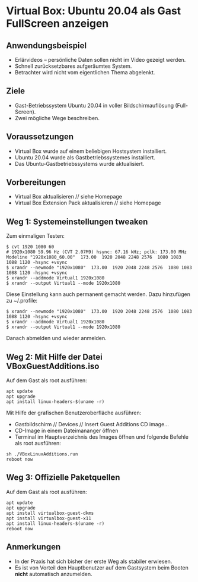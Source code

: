 # Virtual Box: Ubuntu 20.04 als Gast FullScreen anzeigen

## Anwendungsbeispiel
* Erlärvideos – persönliche Daten sollen nicht im Video gezeigt werden.
* Schnell zurücksetzbares aufgeräumtes System.
* Betrachter wird nicht vom eigentlichen Thema abgelenkt.

## Ziele
* Gast-Betriebssystem Ubuntu 20.04 in voller Bildschirmauflösung (Full-Screen).
* Zwei mögliche Wege beschreiben.

## Voraussetzungen
* Virtual Box wurde auf einem beliebigen Hostsystem installiert.
* Ubuntu 20.04 wurde als Gastbetriebssystemes installiert.
* Das Ubuntu-Gastbetriebssystems wurde aktualisiert.

## Vorbereitungen
* Virtual Box aktualisieren // siehe Homepage
* Virtual Box Extension Pack aktualisieren // siehe Homepage

## Weg 1: Systemeinstellungen tweaken
Zum einmaligen Testen:
```
$ cvt 1920 1080 60
# 1920x1080 59.96 Hz (CVT 2.07M9) hsync: 67.16 kHz; pclk: 173.00 MHz
Modeline "1920x1080_60.00"  173.00  1920 2048 2248 2576  1080 1083 1088 1120 -hsync +vsync
$ xrandr --newmode "1920x1080"  173.00  1920 2048 2248 2576  1080 1083 1088 1120 -hsync +vsync
$ xrandr --addmode Virtual1 1920x1080
$ xrandr --output Virtual1 --mode 1920x1080
```
Diese Einstellung kann auch permanent gemacht werden. Dazu hinzufügen zu ~/.profile:
```
$ xrandr --newmode "1920x1080"  173.00  1920 2048 2248 2576  1080 1083 1088 1120 -hsync +vsync
$ xrandr --addmode Virtual1 1920x1080
$ xrandr --output Virtual1 --mode 1920x1080
```
Danach abmelden und wieder anmelden.

## Weg 2: Mit Hilfe der Datei VBoxGuestAdditions.iso
Auf dem Gast als root ausführen:
```
apt update
apt upgrade
apt install linux-headers-$(uname -r)
```
Mit Hilfe der grafischen Benutzeroberfläche ausführen:

* Gastbildschirm // Devices // Insert Guest Additions CD image...
* CD-Image in einem Dateimananger öffnen
* Terminal im Hauptverzeichnis des Images öffnen und folgende Befehle als root ausführen:
```
sh ./VBoxLinuxAdditions.run
reboot now
```

## Weg 3: Offizielle Paketquellen
Auf dem Gast als root ausführen:
```
apt update
apt upgrade
apt install virtualbox-guest-dkms
apt install virtualbox-guest-x11
apt install linux-headers-$(uname -r)
reboot now
```

## Anmerkungen
* In der Praxis hat sich bisher der erste Weg als stabiler erwiesen.
* Es ist von Vorteil den Hauptbenutzer auf dem Gastsystem beim Booten **nicht** automatisch anzumelden.
